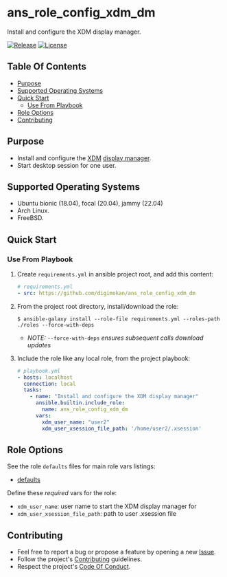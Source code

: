 # ans_role_config_xdm_dm

Install and configure the XDM display manager.

[![Release](https://img.shields.io/github/release/digimokan/ans_role_config_xdm_dm.svg?label=release)](https://github.com/digimokan/ans_role_config_xdm_dm/releases/latest "Latest Release Notes")
[![License](https://img.shields.io/badge/license-MIT-blue.svg?label=license)](LICENSE.md "Project License")

## Table Of Contents

* [Purpose](#purpose)
* [Supported Operating Systems](#supported-operating-systems)
* [Quick Start](#quick-start)
    * [Use From Playbook](#use-from-playbook)
* [Role Options](#role-options)
* [Contributing](#contributing)

## Purpose

* Install and configure the [XDM](https://www.xfree86.org/current/xdm.1.html)
  [display manager](https://wiki.archlinux.org/index.php/Display_manager).
* Start desktop session for one user.

## Supported Operating Systems

* Ubuntu bionic (18.04), focal (20.04), jammy (22.04)
* Arch Linux.
* FreeBSD.

## Quick Start

### Use From Playbook

1. Create `requirements.yml` in ansible project root, and add this content:

   ```yaml
   # requirements.yml
   - src: https://github.com/digimokan/ans_role_config_xdm_dm
   ```

2. From the project root directory, install/download the role:

   ```shell
   $ ansible-galaxy install --role-file requirements.yml --roles-path ./roles --force-with-deps
   ```

   * _NOTE:_ `--force-with-deps` _ensures subsequent calls download updates_

3. Include the role like any local role, from the project playbook:

   ```yaml
   # playbook.yml
   - hosts: localhost
     connection: local
     tasks:
       - name: "Install and configure the XDM display manager"
         ansible.builtin.include_role:
           name: ans_role_config_xdm_dm
         vars:
           xdm_user_name: "user2"
           xdm_user_xsession_file_path: '/home/user2/.xsession'
   ```

## Role Options

See the role `defaults` files for main role vars listings:

  * [defaults](../defaults/main/)

Define these _required_ vars for the role:

  * `xdm_user_name`: user name to start the XDM display manager for
  * `xdm_user_xsession_file_path`: path to user .xsession file

## Contributing

* Feel free to report a bug or propose a feature by opening a new
  [Issue](https://github.com/digimokan/ans_role_config_xdm_dm/issues).
* Follow the project's [Contributing](CONTRIBUTING.md) guidelines.
* Respect the project's [Code Of Conduct](CODE_OF_CONDUCT.md).

